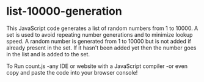 # list-10000-generation
This JavaScript code generates a list of random numbers from 1 to 10000.
A set is used to avoid repeating number generations and to minimize lookup speed.
A random number is generated from 1 to 10000 but is not added if already present in the set.
If it hasn't been added yet then the number goes in the list and is added to the set.

To Run count.js
-any IDE or website with a JavaScript compiler
-or even copy and paste the code into your browser console!
